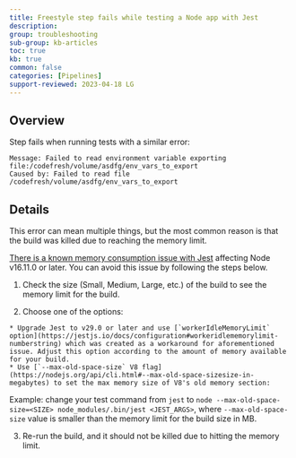 ```yaml
---
title: Freestyle step fails while testing a Node app with Jest
description: 
group: troubleshooting
sub-group: kb-articles
toc: true
kb: true
common: false
categories: [Pipelines]
support-reviewed: 2023-04-18 LG
---
```


## Overview

Step fails when running tests with a similar error:

    
    
    Message: Failed to read environment variable exporting file:/codefresh/volume/asdfg/env_vars_to_export  
    Caused by: Failed to read file /codefresh/volume/asdfg/env_vars_to_export

## Details

This error can mean multiple things, but the most common reason is that the
build was killed due to reaching the memory limit.

[There is a known memory consumption issue with
Jest](https://github.com/facebook/jest/issues/11956) affecting Node v16.11.0
or later. You can avoid this issue by following the steps below.

  1. Check the size (Small, Medium, Large, etc.) of the build to see the memory limit for the build.

  2. Choose one of the options:

    * Upgrade Jest to v29.0 or later and use [`workerIdleMemoryLimit` option](https://jestjs.io/docs/configuration#workeridlememorylimit-numberstring) which was created as a workaround for aforementioned issue. Adjust this option according to the amount of memory available for your build.
    * Use [`--max-old-space-size` V8 flag](https://nodejs.org/api/cli.html#--max-old-space-sizesize-in-megabytes) to set the max memory size of V8's old memory section:  
Example: change your test command from `jest` to `node --max-old-space-
size=<SIZE> node_modules/.bin/jest <JEST_ARGS>`, where `--max-old-space-size`
value is smaller than the memory limit for the build size in MB.

  3. Re-run the build, and it should not be killed due to hitting the memory limit.

